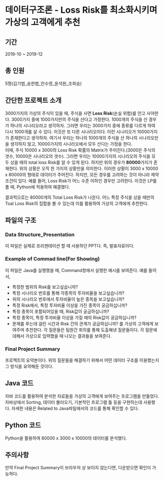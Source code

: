 # 데이터구조론 - Loss Risk를 최소화시키며 가상의 고객에게 추천
## 기간  
2019-10 ~ 2019-12

## 총 인원  
5명(김기범_송한범_안수영_윤석원_조희승)

## 간단한 프로젝트 소개  
3000가지의 가상의 주식이 있을 때, 주식을 사면 **Loss Risk**(손실 위험)를 안고 사야한다. 3000가지 중에 1000가지만의 주식을 산다고 가정한다. 1000개의 주식을 산 경우가 하나의 시나리오라고
생각하자. 그러면 우리는 3000가지 중에 종류를 다르게 하여 다시 1000개를 살 수 있다. 이것은 또 다른 시나리오이다. 이런 시나리오가 10000가지가 존재한다고 생각하자. 여기서 우리는 하나의 1000개의 주식을 산 하나의 시나리오만을 생각하지 않고, 10000가지의 시나리오에서 모두 산다는 가정을 한다.  
이때, 주식 10000 x 3000의 Loss Risk 확률의 Matrix가 주어진다.(3000은 주식의 갯수,
10000은 시나리오의 갯수). 그러면 우리는 10000가지의 시나리오의 주식을 모두 샀을 때의 total loss Risk를 알 수 있게 된다. 하지만 위의 경우가 **80000**가지가 존재한다. 위의 상황은 오직 한 가지의 상황만을 의미한다. 이러한 상황이 3000 x 10000 x 80000의 형태로 데이터가 주어진다. 하지만, 모든 경우를 고려하는 것이
아니라 제약조건이 있다. 예를 들어, Loss Risk가 어느 수준 이하인 경우만 고려한다. 이것은 LP를 풀 때, Python에 적용하여 해결했다.  

결과적으로는 80000개의 Total Loss Risk가 나온다. 어느 특정 주식을 샀을 때만의 Toal Loss Risk의 집합을 볼 수 있는데 이를 활용하여 가상의 고객에게 추천한다.

## 파일의 구조  
### **Data Structure_Presentation**  
이 파일은 실제로 프리젠테이션 할 때 사용하던 PPT다. 즉, 발표자료이다.

### **Example of Commad line(For Showing)**  
이 파일은 Java를 실행했을 때, Command창에서 실행한 예시를 보여준다. 예를 들어서,

* 특정한 범위의 Risk를 보고싶습니까?
* 특정 시나리오 번호를 통해 각종목의 투자비율을 보고싶습니까?
* 위의 시나리오 번호에서 투자비율이 높은 종목을 보고싶습니까?
* 특정 Risk에서, 특정 투자비율 이상을 가진 종목이 궁금하십니까?
* 특정 종목이 포함되어있을 때, Risk값이 궁금하십니까?
* 특정 종목이, 특정 투자비율 이상을 가질 때의 Risk값이 궁금하십니까?
* 문제를 푸는데 걸린 시간과 Risk 간의 관계가 궁금하십니까?
를 가상의 고객에게 보여주며 추천한다. 각 질문들은 팀원간 회의를 통해 도출해낸 질문들이다. 각 질문에 대해서 가상으로 입력했을 때 나오는 결과들을 보여준다.
### **Final Project Summary**
프로젝트의 요약본이다. 위의 질문들을 해결하기 위해서 어떤 데이터 구조를 이용했는지 그 방식을 요약해둔 것이다.

## Java 코드
자바 코드를 활용하여 분석한 자료들을 가상의 고객에게 보여주는 프로그램을 만들었다. 자바상에서 Sorting, 데이터 불러오기, 기본적인 프로그램 틀 등을 구현하는데 사용했다.
자세한 내용은 Related to Java파일에서의 코드를 통해 확인할 수 있다.

## Python 코드
Python을 활용하여 80000 x 3000 x 10000의 데이터를 분석했다.

## 주의사항
만약 Final Project Summary이 브라우저 상 보이지 않는다면, 다운받으면 확인이 가능하다.
